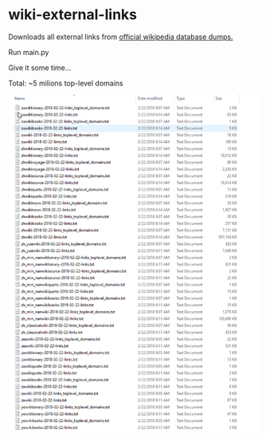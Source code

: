 # wiki-external-links
Downloads all external links from [official wikipedia database dumps.](https://dumps.wikimedia.org/backup-index.html)

Run main.py

Give it some time...

Total: ~5 milions top-level domains

![](_readme/wiki.png)
